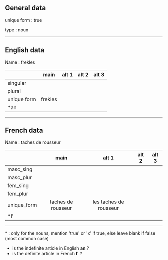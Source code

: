 ## General data

unique form : true

type : noun

---

## English data

Name : frekles

|             |  main   | alt 1 | alt 2 | alt 3 |
| :---------- | :-----: | :---: | :---: | ----- |
| singular    |         |       |       |       |
| plural      |         |       |       |       |
| unique form | frekles |       |       |       |
| \*an        |         |       |       |       |

---

## French data

Name : taches de rousseur

|             |        main        |         alt 1          | alt 2 | alt 3 |
| :---------- | :----------------: | :--------------------: | :---: | :---: |
| masc_sing   |                    |                        |       |       |
| masc_plur   |                    |                        |       |       |
| fem_sing    |                    |                        |       |       |
| fem_plur    |                    |                        |       |       |
| unique_form | taches de rousseur | les taches de rousseur |       |       |
| \*l'        |                    |                        |       |       |

---

\* : only for the nouns, mention 'true' or 'x' if true, else leave blank if false (most common case)

- is the indefinite article in English **an** ?
- is the definite article in French **l'** ?
